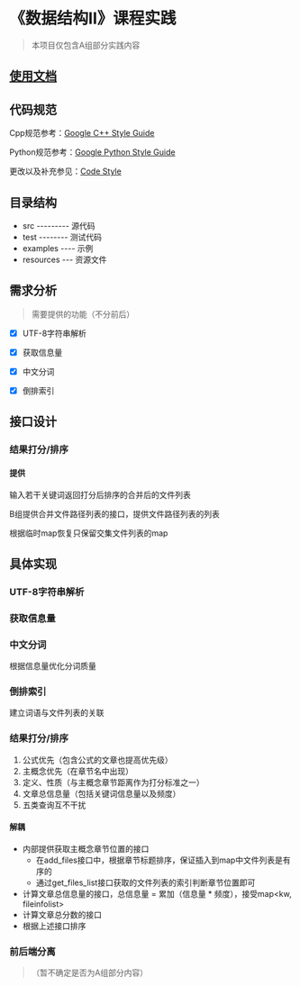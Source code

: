 # 《数据结构Ⅱ》课程实践

> 本项目仅包含A组部分实践内容


## [使用文档](./DOC.md)


## 代码规范

Cpp规范参考：[Google C++ Style Guide](https://google.github.io/styleguide/cppguide.html)

Python规范参考：[Google Python Style Guide](https://google.github.io/styleguide/pyguide.html)

更改以及补充参见：[Code Style](./CODESTYLE.md)


## 目录结构
* src --------- 源代码
* test -------- 测试代码
* examples ---- 示例
* resources --- 资源文件


## 需求分析

> 需要提供的功能（不分前后）

+ [x] UTF-8字符串解析
+ [x] 获取信息量
+ [x] 中文分词
+ [x] 倒排索引


## 接口设计

### 结果打分/排序

#### 提供

输入若干关键词返回打分后排序的合并后的文件列表

B组提供合并文件路径列表的接口，提供文件路径列表的列表

根据临时map恢复只保留交集文件列表的map

## 具体实现

### UTF-8字符串解析

### 获取信息量

### 中文分词

根据信息量优化分词质量

### 倒排索引

建立词语与文件列表的关联

### 结果打分/排序

1. 公式优先（包含公式的文章也提高优先级）
1. 主概念优先（在章节名中出现）
1. 定义、性质（与主概念章节距离作为打分标准之一）
1. 文章总信息量（包括关键词信息量以及频度）
1. 五类查询互不干扰

#### 解耦

* 内部提供获取主概念章节位置的接口
    * 在add_files接口中，根据章节标题排序，保证插入到map中文件列表是有序的
    * 通过get_files_list接口获取的文件列表的索引判断章节位置即可
* 计算文章总信息量的接口，总信息量 = 累加（信息量 * 频度），接受map<kw, fileinfolist>
* 计算文章总分数的接口
* 根据上述接口排序

### 前后端分离

> （暂不确定是否为A组部分内容）
